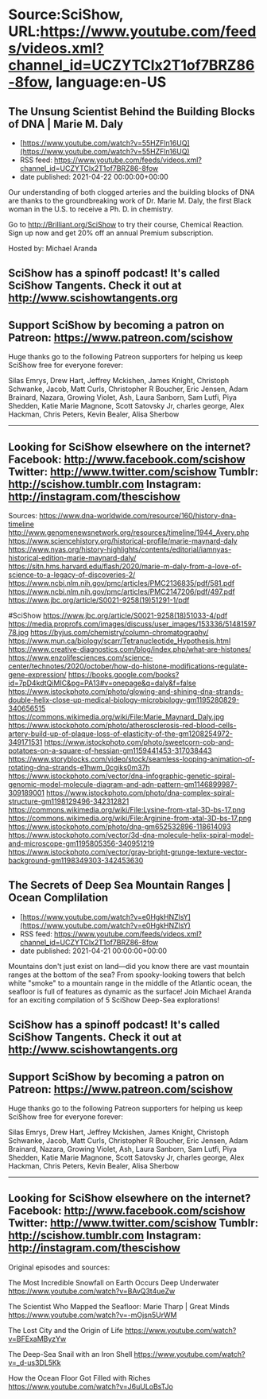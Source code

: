 # Source:SciShow, URL:https://www.youtube.com/feeds/videos.xml?channel_id=UCZYTClx2T1of7BRZ86-8fow, language:en-US

## The Unsung Scientist Behind the Building Blocks of DNA | Marie M. Daly
 - [https://www.youtube.com/watch?v=55HZFln16UQ](https://www.youtube.com/watch?v=55HZFln16UQ)
 - RSS feed: https://www.youtube.com/feeds/videos.xml?channel_id=UCZYTClx2T1of7BRZ86-8fow
 - date published: 2021-04-22 00:00:00+00:00

Our understanding of both clogged arteries and the building blocks of DNA are thanks to the groundbreaking work of Dr. Marie M. Daly, the first Black woman in the U.S. to receive a Ph. D. in chemistry. 

Go to http://Brilliant.org/SciShow to try their course, Chemical Reaction. Sign up now and get 20% off an annual Premium subscription.

Hosted by: Michael Aranda

SciShow has a spinoff podcast! It's called SciShow Tangents. Check it out at http://www.scishowtangents.org
----------
Support SciShow by becoming a patron on Patreon: https://www.patreon.com/scishow
----------
Huge thanks go to the following Patreon supporters for helping us keep SciShow free for everyone forever:

Silas Emrys, Drew Hart, Jeffrey Mckishen, James Knight, Christoph Schwanke, Jacob, Matt Curls, Christopher R Boucher, Eric Jensen, Adam Brainard, Nazara, Growing Violet, Ash, Laura Sanborn, Sam Lutfi, Piya Shedden, Katie Marie Magnone, Scott Satovsky Jr, charles george, Alex Hackman, Chris Peters, Kevin Bealer, Alisa Sherbow

----------
Looking for SciShow elsewhere on the internet?
Facebook: http://www.facebook.com/scishow
Twitter: http://www.twitter.com/scishow
Tumblr: http://scishow.tumblr.com
Instagram: http://instagram.com/thescishow
----------
Sources:
https://www.dna-worldwide.com/resource/160/history-dna-timeline
http://www.genomenewsnetwork.org/resources/timeline/1944_Avery.php
https://www.sciencehistory.org/historical-profile/marie-maynard-daly
https://www.nyas.org/history-highlights/contents/editorial/iamnyas-historical-edition-marie-maynard-daly/
https://sitn.hms.harvard.edu/flash/2020/marie-m-daly-from-a-love-of-science-to-a-legacy-of-discoveries-2/
https://www.ncbi.nlm.nih.gov/pmc/articles/PMC2136835/pdf/581.pdf
https://www.ncbi.nlm.nih.gov/pmc/articles/PMC2147206/pdf/497.pdf
https://www.jbc.org/article/S0021-9258(19)51291-1/pdf

#SciShow
https://www.jbc.org/article/S0021-9258(18)51033-4/pdf
https://media.proprofs.com/images/discuss/user_images/153336/5148159778.jpg
https://byjus.com/chemistry/column-chromatography/
https://www.mun.ca/biology/scarr/Tetranucleotide_Hypothesis.html
https://www.creative-diagnostics.com/blog/index.php/what-are-histones/
https://www.enzolifesciences.com/science-center/technotes/2020/october/how-do-histone-modifications-regulate-gene-expression/
https://books.google.com/books?id=7pD4kdtQiMIC&pg=PA13#v=onepage&q=daly&f=false
https://www.istockphoto.com/photo/glowing-and-shining-dna-strands-double-helix-close-up-medical-biology-microbiology-gm1195280829-340656515
https://commons.wikimedia.org/wiki/File:Marie_Maynard_Daly.jpg
https://www.istockphoto.com/photo/atherosclerosis-red-blood-cells-artery-build-up-of-plaque-loss-of-elasticity-of-the-gm1208254972-349171531
https://www.istockphoto.com/photo/sweetcorn-cob-and-potatoes-on-a-square-of-hessian-gm1159441453-317038443
https://www.storyblocks.com/video/stock/seamless-looping-animation-of-rotating-dna-strands-e1hwm_0cgiks0m37h
https://www.istockphoto.com/vector/dna-infographic-genetic-spiral-genomic-model-molecule-diagram-and-adn-pattern-gm1146899987-309189001
https://www.istockphoto.com/photo/dna-complex-spiral-structure-gm1198129496-342312821
https://commons.wikimedia.org/wiki/File:Lysine-from-xtal-3D-bs-17.png
https://commons.wikimedia.org/wiki/File:Arginine-from-xtal-3D-bs-17.png
https://www.istockphoto.com/photo/dna-gm652532896-118614093
https://www.istockphoto.com/vector/3d-dna-molecule-helix-spiral-model-and-microscope-gm1195805356-340951219
https://www.istockphoto.com/vector/gray-bright-grunge-texture-vector-background-gm1198349303-342453630

## The Secrets of Deep Sea Mountain Ranges | Ocean Complilation
 - [https://www.youtube.com/watch?v=e0HgkHNZlsY](https://www.youtube.com/watch?v=e0HgkHNZlsY)
 - RSS feed: https://www.youtube.com/feeds/videos.xml?channel_id=UCZYTClx2T1of7BRZ86-8fow
 - date published: 2021-04-21 00:00:00+00:00

Mountains don't just exist on land—did you know there are vast mountain ranges at the bottom of the sea? From spooky-looking towers that belch white "smoke" to a mountain range in the middle of the Atlantic ocean, the seafloor is full of features as dynamic as the surface! Join Michael Aranda for an exciting compilation of 5 SciShow Deep-Sea explorations! 

SciShow has a spinoff podcast! It's called SciShow Tangents. Check it out at http://www.scishowtangents.org
----------
Support SciShow by becoming a patron on Patreon: https://www.patreon.com/scishow
----------
Huge thanks go to the following Patreon supporters for helping us keep SciShow free for everyone forever:

Silas Emrys, Drew Hart, Jeffrey Mckishen, James Knight, Christoph Schwanke, Jacob, Matt Curls, Christopher R Boucher, Eric Jensen, Adam Brainard, Nazara, Growing Violet, Ash, Laura Sanborn, Sam Lutfi, Piya Shedden, Katie Marie Magnone, Scott Satovsky Jr, charles george, Alex Hackman, Chris Peters, Kevin Bealer, Alisa Sherbow

----------
Looking for SciShow elsewhere on the internet?
Facebook: http://www.facebook.com/scishow
Twitter: http://www.twitter.com/scishow
Tumblr: http://scishow.tumblr.com
Instagram: http://instagram.com/thescishow
----------
Original episodes and sources:

The Most Incredible Snowfall on Earth Occurs Deep Underwater
https://www.youtube.com/watch?v=BAvQ3t4ueZw

The Scientist Who Mapped the Seafloor: Marie Tharp | Great Minds 
https://www.youtube.com/watch?v=-mOjsn5UrWM

The Lost City and the Origin of Life 
https://www.youtube.com/watch?v=BFExaMByzYw

The Deep-Sea Snail with an Iron Shell 
https://www.youtube.com/watch?v=_d-us3DL5Kk

How the Ocean Floor Got Filled with Riches 
https://www.youtube.com/watch?v=J6uULoBsTJo

